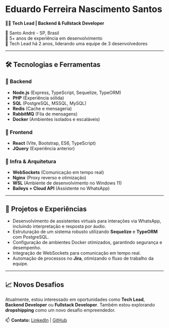 # Eduardo Ferreira Nascimento Santos

👨‍💻 **Tech Lead | Backend & Fullstack Developer**

📍 Santo André - SP, Brasil  
🔹 5+ anos de experiência em desenvolvimento  
🔹 Tech Lead há 2 anos, liderando uma equipe de 3 desenvolvedores  

---

## 🛠️ Tecnologias e Ferramentas

### 🚀 Backend
- **Node.js** (Express, TypeScript, Sequelize, TypeORM)
- **PHP** (Experiência sólida)
- **SQL** (PostgreSQL, MSSQL, MySQL)
- **Redis** (Cache e mensageria)
- **RabbitMQ** (Fila de mensagens)
- **Docker** (Ambientes isolados e escaláveis)

### 🎨 Frontend
- **React** (Vite, Bootstrap, ES6, TypeScript)
- **JQuery** (Experiência anterior)

### 📡 Infra & Arquitetura
- **WebSockets** (Comunicação em tempo real)
- **Nginx** (Proxy reverso e otimização)
- **WSL** (Ambiente de desenvolvimento no Windows 11)
- **Baileys + Cloud API** (Assistente no WhatsApp)

---

## 🚀 Projetos e Experiências

- Desenvolvimento de assistentes virtuais para interações via WhatsApp, incluindo interpretação e resposta por áudio.
- Estruturação de um sistema robusto utilizando **Sequelize** e **TypeORM** com PostgreSQL.
- Configuração de ambientes Docker otimizados, garantindo segurança e desempenho.
- Integração de WebSockets para comunicação em tempo real.
- Automação de processos no **Jira**, otimizando o fluxo de trabalho da equipe.

---

## 📈 Novos Desafios

Atualmente, estou interessado em oportunidades como **Tech Lead**, **Backend Developer** ou **Fullstack Developer**. Também estou explorando **dropshipping** como um novo desafio empreendedor.

📫 **Contato:** [LinkedIn](#) | [GitHub](https://github.com/seuusuario)
